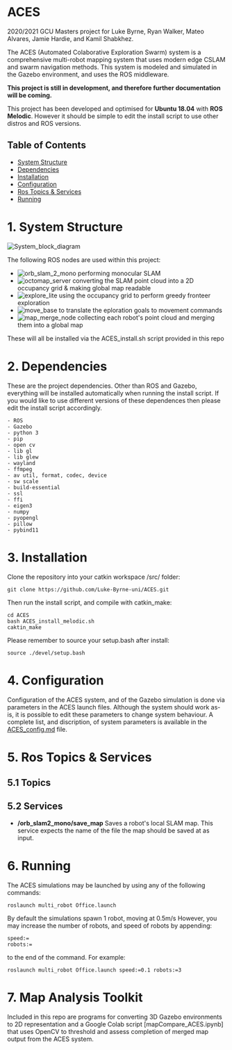 # ACES
2020/2021 GCU Masters project for Luke Byrne, Ryan Walker, Mateo Alvares, Jamie Hardie, and Kamil Shabkhez.

The ACES (Automated Colaborative Exploration Swarm) system is a comprehensive multi-robot mapping system that uses modern edge CSLAM and swarm navigation methods. This system is modeled and simulated in the Gazebo environment, and uses the ROS middleware.

**This project is still in development, and therefore further documentation will be coming.**

This project has been developed and optimised for **Ubuntu 18.04** with **ROS Melodic**. However it should be simple to edit the install script to use other distros and ROS versions.

## Table of Contents

- [System Structure](#1-system-structure)
- [Dependencies](#2-dependencies)
- [Installation](#3-installation)
- [Configuration](#4-configuration)
- [Ros Topics & Services](#5-ros-topics--services)
- [Running](#6-running)


# 1. System Structure
![System_block_diagram](https://github.com/Luke-Byrne-uni/ACES/blob/main/system1.png?raw=true)

The following ROS nodes are used within this project:
- ![orb_slam_2_mono](https://github.com/appliedAI-Initiative/orb_slam_2_ros) performing monocular SLAM
- ![octomap_server](http://wiki.ros.org/octomap_server) converting the SLAM point cloud into a 2D occupancy grid & making global map readable
- ![explore_lite](http://wiki.ros.org/explore_lite) using the occupancy grid to perform greedy fronteer exploration
- ![move_base](http://wiki.ros.org/move_base) to translate the eploration goals to movement commands
- ![map_merge_node](http://wiki.ros.org/map_merge_3d) collecting each robot's point cloud and merging them into a global map

These will all be installed via the ACES_install.sh script provided in this repo


# 2. Dependencies
These are the project dependencies. Other than ROS and Gazebo, everything will be installed automatically when running the install script.
If you would like to use different versions of these dependences then please edit the install script accordingly.
```
- ROS
- Gazebo
- python 3
- pip
- open cv
- lib gl
- lib glew
- wayland
- ffmpeg
- av util, format, codec, device
- sw scale
- build-essential
- ssl
- ffi
- eigen3
- numpy
- pyopengl
- pillow
- pybind11
```


# 3. Installation
Clone the repository into your catkin workspace /src/ folder:
```
git clone https://github.com/Luke-Byrne-uni/ACES.git
```
Then run the install script, and compile with catkin_make:
```
cd ACES
bash ACES_install_melodic.sh
caktin_make
```
Please remember to source your setup.bash after install:
```
source ./devel/setup.bash
```

# 4. Configuration
Configuration of the ACES system, and of the Gazebo simulation is done via parameters in the ACES launch files. Although the system should work as-is, it is possible to edit these parameters to change system behaviour. A complete list, and discription, of system parameters is available in the [ACES_config.md](https://github.com/Luke-Byrne-uni/ACES/blob/main/ACES_config.md) file.


# 5. Ros Topics & Services

## 5.1 Topics


## 5.2 Services

- **/orb_slam2_mono/save_map** Saves a robot's local SLAM map. This service expects the name of the file the map should be saved at as input.


# 6. Running
The ACES simulations may be launched by using any of the following commands:
```
roslaunch multi_robot Office.launch
```
By default the simulations spawn 1 robot, moving at 0.5m/s
However, you may increase the number of robots, and speed of robots by appending:
```
speed:=
robots:=
```
to the end of the command. For example:
```
roslaunch multi_robot Office.launch speed:=0.1 robots:=3
```

# 7. Map Analysis Toolkit

Included in this repo are programs for converting 3D Gazebo environments to 2D representation and a Google Colab script [mapCompare_ACES.ipynb] that uses OpenCV to threshold and assess completion of merged map output from the ACES system.

